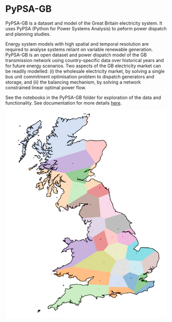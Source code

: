 # PyPSA-GB

PyPSA-GB is a dataset and model of the Great Britain electricity system. It uses PyPSA (Python for Power Systems Analysis) to peform power dispatch and planning studies.

Energy system models with high spatial and temporal resolution are required to analyse systems reliant on variable renewable generation.  PyPSA-GB is an open dataset and power dispatch model of the GB transmission network using country-specific data over historical years and for future energy scenarios. Two aspects of the GB electricity market can be readily modelled: (i) the wholesale electricity market, by solving a single bus unit commitment optimisation problem to dispatch generators and storage, and (ii) the balancing mechanism, by solving a network constrained linear optimal power flow. 

See the notebooks in the PyPSA-GB folder for exploration of the data and functionality. See documentation for more details [here](https://pypsa-gb.readthedocs.io).

![PyPSA-GB Reduced Network Model](pics/voronoi_reduced_model.jpg)
